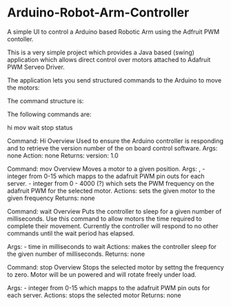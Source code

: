 # Arduino-Robot-Arm-Controller
A simple UI to control a Arduino based Robotic Arm using the Adfruit PWM contoller.

This is a very simple project which provides a Java based (swing) application which allows direct control over motors attached to Adafruit PWM Serveo Driver.

The application lets you send structured commands to the Arduino to move the motors:

The command structure is:

<cmd> <args>

The following commands are:

hi
mov
wait
stop
status

Command: Hi
Overview
Used to ensure the Arduino controller is responding and to retrieve the version number of the on board control software.
Args: none
Action: none
Returns:
version: 1.0

Command: mov
Overview
Moves a motor to a given position.
Args: <motor>, <frequency>
<motor> - integer from 0-15 which mapps to the adafruit PWM pin outs for each server.
<frequency> - integer from 0 - 4000 (?) which sets the PWM frequency on the adafruit PWM for the selected motor.
Actions: sets the given motor to the given frequency
Returns:
none

Command: wait
Overview
Puts the controller to sleep for a given number of milliseconds. Use this command to allow motors the time required to complete their movement.
Currently the controller will respond to no other commands until the wait period has elapsed.

Args: <delay>
<delay> - time in milliseconds to wait
Actions: makes the controller sleep for the given number of milliseconds.
Returns:
none

Command: stop
Overview
Stops the selected motor by settng the frequency to zero. Motor will be un powered and will rotate freely under load.

Args: <motor>
<motor> - integer from 0-15 which mapps to the adafruit PWM pin outs for each server.
Actions: stops the selected motor
Returns: 
none



